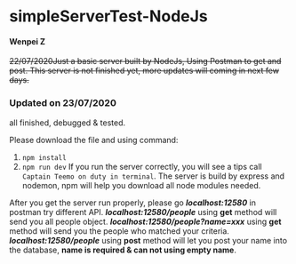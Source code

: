 # simpleServerTest-NodeJs

#### Wenpei Z

~~22/07/2020Just a basic server built by NodeJs, Using Postman to get and post.
This server is not finished yet, more updates will coming in next few days.~~

### Updated on 23/07/2020
  all finished, debugged & tested.

Please download the file and using command:
  1. ```npm install```
  2. ```npm run dev```
If you run the server correctly, you will see a tips call `Captain Teemo on duty in terminal`. 
The server is build by express and nodemon, npm will help you download all node modules needed.

After you get the server run properly, please go ***localhost:12580*** in postman try different API.
***localhost:12580/people*** using **get** method will send you all people object.
***localhost:12580/people?name=xxx*** using **get** method will send you the people who matched your criteria.
***localhost:12580/people*** using **post** method will let you post your name into the database, **name is required & can not using empty name**.
